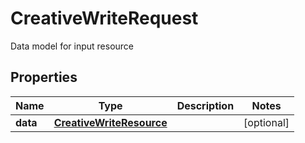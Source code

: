 

# CreativeWriteRequest

Data model for input resource

## Properties

Name | Type | Description | Notes
------------ | ------------- | ------------- | -------------
**data** | [**CreativeWriteResource**](CreativeWriteResource.md) |  |  [optional]



